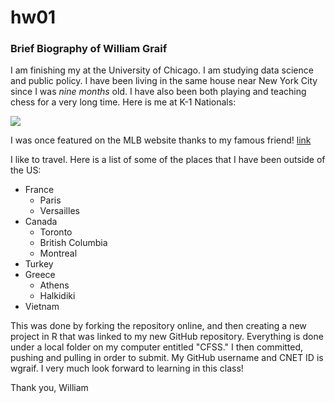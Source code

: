 # hw01

### Brief Biography of William Graif

I am finishing my at the University of Chicago. I am studying data science and public policy. I have been living in the same house near New York City since I was *nine months* old. I have also been both playing and teaching chess for a very long time. Here is me at K-1 Nationals:

![](C:\Users\wgrai\OneDrive\Pictures\young_me.jpg)

I was once featured on the MLB website thanks to my famous friend!
[link](https://www.mlb.com/news/jeremy-guthrie-has-canadian-chess-mate/c-154869054)

I like to travel. Here is a list of some of the places that I have been outside of the US:

* France
    + Paris
    + Versailles
* Canada
    + Toronto
    + British Columbia
    + Montreal
* Turkey
* Greece
    + Athens
    + Halkidiki
* Vietnam

This was done by forking the repository online, and then creating a new project in R that was linked to my new GitHub repository. Everything is done under a local folder on my computer entitled "CFSS." I then committed, pushing and pulling in order to submit. My GitHub username and CNET ID is wgraif. I very much look forward to learning in this class!

Thank you,
William